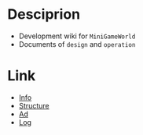 # Desciprion
- Development wiki for `MiniGameWorld`
- Documents of `design` and `operation`

# Link
- [Info]
- [Structure]
- [Ad]
- [Log]

[Info]: plugin-info.md
[Structure]: plugin-design.md
[Log]: log.md
[Ad]: ad.md
